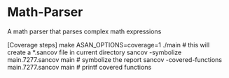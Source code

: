 # Math-Parser
A math parser that parses  complex math expressions


[Coverage steps]
make
ASAN_OPTIONS=coverage=1 ./main                  # this will create a *.sancov file in current directory
sancov -symbolize main.7277.sancov main         # symbolize the report
sancov -covered-functions main.7277.sancov main # printf covered functions